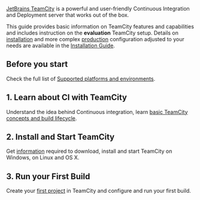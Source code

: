 [//]: # (title: Getting Started with TeamCity)
[//]: # (auxiliary-id: Getting Started with TeamCity)

[JetBrains TeamCity](https://www.jetbrains.com/teamcity/) is a powerful and user\-friendly Continuous Integration and Deployment server that works out of the box.  

This guide provides basic information on TeamCity features and capabilities and includes instruction on the __evaluation__ TeamCity setup.  Details on [installation](installing-and-configuring-the-teamcity-server.md) and more complex [production](installing-and-configuring-the-teamcity-server.md) configuration adjusted to your needs are available in the [Installation Guide](installation-and-upgrade.md).

## Before you start

Check the full list of [Supported platforms and environments](supported-platforms-and-environments.md).

## 1. Learn about CI with TeamCity

Understand the idea behind Continuous integration, learn [basic TeamCity concepts and build lifecycle](continuous-integration-with-teamcity.md).

## 2. Install and Start TeamCity

Get [information](installation-quick-start.md) required to download, install and start TeamCity on Windows, on Linux and OS X.

## 3. Run your First Build

Create your [first project](configure-and-run-your-first-build.md) in TeamCity and configure and run your first build.
